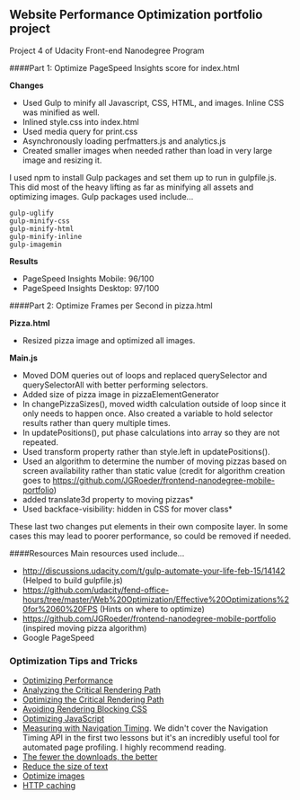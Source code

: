 ## Website Performance Optimization portfolio project

Project 4 of Udacity Front-end Nanodegree Program

####Part 1: Optimize PageSpeed Insights score for index.html

**Changes**
* Used Gulp to minify all Javascript, CSS, HTML, and images.  Inline CSS was minified as well.
* Inlined style.css into index.html
* Used media query for print.css
* Asynchronously loading perfmatters.js and analytics.js
* Created smaller images when needed rather than load in very large image and resizing it.

I used npm to install Gulp packages and set them up to run in gulpfile.js.  This did most of the heavy lifting as far as minifying all assets and optimizing images. Gulp packages used include...
```
gulp-uglify
gulp-minify-css
gulp-minify-html
gulp-minify-inline
gulp-imagemin
```

**Results**
* PageSpeed Insights Mobile: 96/100
* PageSpeed Insights Desktop: 97/100

####Part 2: Optimize Frames per Second in pizza.html

**Pizza.html**
* Resized pizza image and optimized all images.

**Main.js**
* Moved DOM queries out of loops and replaced querySelector and querySelectorAll with better performing selectors.
* Added size of pizza image in pizzaElementGenerator
* In changePizzaSizes(), moved width calculation outside of loop since it only needs to happen once.  Also created a variable to hold selector results rather than query multiple times.
* In updatePositions(), put phase calculations into array so they are not repeated.
* Used transform property rather than style.left in updatePositions().
* Used an algorithm to determine the number of moving pizzas based on screen availability rather than static value (credit for algorithm creation goes to https://github.com/JGRoeder/frontend-nanodegree-mobile-portfolio)
* added translate3d property to moving pizzas*
* Used backface-visibility: hidden in CSS for mover class*

These last two changes put elements in their own composite layer.  In some cases this may lead to poorer performance, so could be removed if needed.

####Resources
Main resources used include...
* http://discussions.udacity.com/t/gulp-automate-your-life-feb-15/14142 (Helped to build gulpfile.js)
* https://github.com/udacity/fend-office-hours/tree/master/Web%20Optimization/Effective%20Optimizations%20for%2060%20FPS (Hints on where to optimize)
* https://github.com/JGRoeder/frontend-nanodegree-mobile-portfolio (inspired moving pizza algorithm)
* Google PageSpeed

### Optimization Tips and Tricks
* [Optimizing Performance](https://developers.google.com/web/fundamentals/performance/ "web performance")
* [Analyzing the Critical Rendering Path](https://developers.google.com/web/fundamentals/performance/critical-rendering-path/analyzing-crp.html "analyzing crp")
* [Optimizing the Critical Rendering Path](https://developers.google.com/web/fundamentals/performance/critical-rendering-path/optimizing-critical-rendering-path.html "optimize the crp!")
* [Avoiding Rendering Blocking CSS](https://developers.google.com/web/fundamentals/performance/critical-rendering-path/render-blocking-css.html "render blocking css")
* [Optimizing JavaScript](https://developers.google.com/web/fundamentals/performance/critical-rendering-path/adding-interactivity-with-javascript.html "javascript")
* [Measuring with Navigation Timing](https://developers.google.com/web/fundamentals/performance/critical-rendering-path/measure-crp.html "nav timing api"). We didn't cover the Navigation Timing API in the first two lessons but it's an incredibly useful tool for automated page profiling. I highly recommend reading.
* <a href="https://developers.google.com/web/fundamentals/performance/optimizing-content-efficiency/eliminate-downloads.html">The fewer the downloads, the better</a>
* <a href="https://developers.google.com/web/fundamentals/performance/optimizing-content-efficiency/optimize-encoding-and-transfer.html">Reduce the size of text</a>
* <a href="https://developers.google.com/web/fundamentals/performance/optimizing-content-efficiency/image-optimization.html">Optimize images</a>
* <a href="https://developers.google.com/web/fundamentals/performance/optimizing-content-efficiency/http-caching.html">HTTP caching</a>
